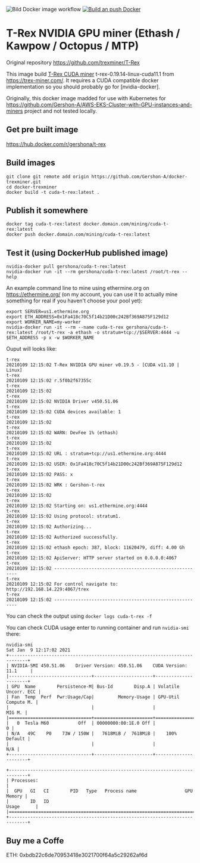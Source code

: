 ![Bild Docker image workflow](https://github.com/Gershon-A/docker-trexminer/actions/workflows/docker-image.yml/badge.svg)
[![Build an push Docker](https://github.com/Gershon-A/docker-trexminer/actions/workflows/docker-publish.yml/badge.svg?event=push)](https://github.com/Gershon-A/docker-trexminer/actions/workflows/docker-publish.yml)
# T-Rex NVIDIA GPU miner (Ethash / Kawpow / Octopus / MTP)
Original repository
https://github.com/trexminer/T-Rex

This image build [T-Rex CUDA miner] t-rex-0.19.14-linux-cuda11.1 from https://trex-miner.com/.
It requires a CUDA compatible docker implementation so you should probably go
for [nvidia-docker].

Originally, this docker image madded for use with Kubernetes for https://github.com/Gershon-A/AWS-EKS-Cluster-with-GPU-instances-and-miners project and not tested locally.
## Get pre built image
https://hub.docker.com/r/gershona/t-rex
## Build images

```
git clone git remote add origin https://github.com/Gershon-A/docker-trexminer.git
cd docker-trexminer
docker build -t cuda-t-rex:latest .
```

## Publish it somewhere

```
docker tag cuda-t-rex:latest docker.domain.com/mining/cuda-t-rex:latest
docker push docker.domain.com/mining/cuda-t-rex:latest
```

## Test it (using DockerHub published image)

```
nvidia-docker pull gershona/cuda-t-rex:latest
nvidia-docker run -it --rm gershona/cuda-t-rex:latest /root/t-rex --help
```

An example command line to mine using ethermine.org on https://ethermine.org/ (on my account, you can use it to actually mine something for real if you haven't choose your pool yet):
```
export SERVER=us1.ethermine.org
export ETH_ADDRESS=0x1Fa418c70C5f14b21D00c242Bf369A875F129d12
export WORKER_NAME=my-worker
nvidia-docker run -it --rm --name cuda-t-rex gershona/cuda-t-rex:latest /root/t-rex -a ethash -o stratum+tcp://$SERVER:4444 -u $ETH_ADDRESS -p x -w $WORKER_NAME
```

Ouput will looks like:
```
t-rex
20210109 12:15:02 T-Rex NVIDIA GPU miner v0.19.5 - [CUDA v11.10 | Linux]
t-rex
20210109 12:15:02 r.5f0b2f67355c
t-rex
20210109 12:15:02
t-rex
20210109 12:15:02 NVIDIA Driver v450.51.06
t-rex
20210109 12:15:02 CUDA devices available: 1
t-rex
20210109 12:15:02
t-rex
20210109 12:15:02 WARN: DevFee 1% (ethash)
t-rex
20210109 12:15:02
t-rex
20210109 12:15:02 URL : stratum+tcp://us1.ethermine.org:4444
t-rex
20210109 12:15:02 USER: 0x1Fa418c70C5f14b21D00c242Bf369A875F129d12
t-rex
20210109 12:15:02 PASS: x
t-rex
20210109 12:15:02 WRK : Gershon-t-rex
t-rex
20210109 12:15:02
t-rex
20210109 12:15:02 Starting on: us1.ethermine.org:4444
t-rex
20210109 12:15:02 Using protocol: stratum1.
t-rex
20210109 12:15:02 Authorizing...
t-rex
20210109 12:15:02 Authorized successfully.
t-rex
20210109 12:15:02 ethash epoch: 387, block: 11620479, diff: 4.00 Gh
t-rex
20210109 12:15:02 ApiServer: HTTP server started on 0.0.0.0:4067
t-rex
20210109 12:15:02 --------------------------------------------------------
t-rex
20210109 12:15:02 For control navigate to: http://192.168.14.229:4067/trex
t-rex
20210109 12:15:02 --------------------------------------------------------
```

You can check the output using `docker logs cuda-t-rex -f`

You can check CUDA usage enter to running container and run `nvidia-smi` there:

```
nvidia-smi
Sat Jan  9 12:17:02 2021       
+-----------------------------------------------------------------------------+
| NVIDIA-SMI 450.51.06    Driver Version: 450.51.06    CUDA Version: 11.1     |
|-------------------------------+----------------------+----------------------+
| GPU  Name        Persistence-M| Bus-Id        Disp.A | Volatile Uncorr. ECC |
| Fan  Temp  Perf  Pwr:Usage/Cap|         Memory-Usage | GPU-Util  Compute M. |
|                               |                      |               MIG M. |
|===============================+======================+======================|
|   0  Tesla M60           Off  | 00000000:00:1E.0 Off |                    0 |
| N/A   49C    P0    73W / 150W |   7618MiB /  7618MiB |    100%      Default |
|                               |                      |                  N/A |
+-------------------------------+----------------------+----------------------+
                                                                               
+-----------------------------------------------------------------------------+
| Processes:                                                                  |
|  GPU   GI   CI        PID   Type   Process name                  GPU Memory |
|        ID   ID                                                   Usage      |
|=============================================================================|
+-----------------------------------------------------------------------------+
```

[T-Rex CUDA miner]: https://bitcointalk.org/index.php?topic=4432704.0

## Buy me a Coffe
ETH: 0xbdb22c6de70953418e3021700f64a5c29262af6d

